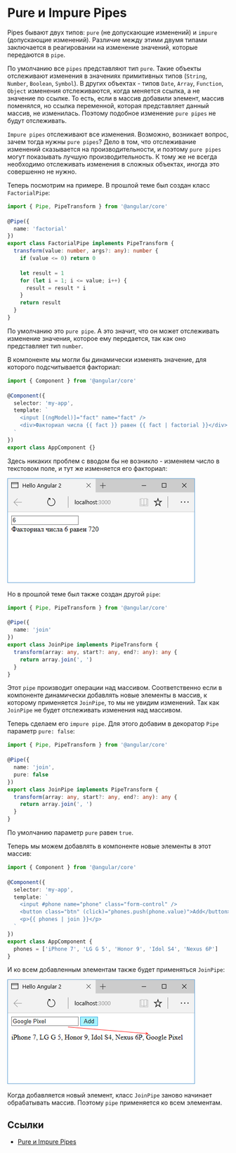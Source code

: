 # Pure и Impure Pipes

Pipes бывают двух типов: `pure` (не допускающие изменений) и `impure` (допускающие изменений). Различие между этими двумя типами заключается в реагировании на изменение значений, которые передаются в `pipe`.

По умолчанию все `pipes` представляют тип `pure`. Такие объекты отслеживают изменения в значениях примитивных типов (`String`, `Number`, `Boolean`, `Symbol`). В других объектах - типов `Date`, `Array`, `Function`, `Object` изменения отслеживаются, когда меняется ссылка, а не значение по ссылке. То есть, если в массив добавили элемент, массив поменялся, но ссылка переменной, которая представляет данный массив, не изменилась. Поэтому подобное изменение `pure pipes` не будут отслеживать.

`Impure pipes` отслеживают все изменения. Возможно, возникает вопрос, зачем тогда нужны `pure pipes`? Дело в том, что отслеживание изменений сказывается на производительности, и поэтому `pure pipes` могут показывать лучшую производительность. К тому же не всегда необходимо отслеживать изменения в сложных объектах, иногда это совершенно не нужно.

Теперь посмотрим на примере. В прошлой теме был создан класс `FactorialPipe`:

```typescript
import { Pipe, PipeTransform } from '@angular/core'

@Pipe({
  name: 'factorial'
})
export class FactorialPipe implements PipeTransform {
  transform(value: number, args?: any): number {
    if (value <= 0) return 0

    let result = 1
    for (let i = 1; i <= value; i++) {
      result = result * i
    }
    return result
  }
}
```

По умолчанию это `pure pipe`. А это значит, что он может отслеживать изменение значения, которое ему передается, так как оно представляет тип `number`.

В компоненте мы могли бы динамически изменять значение, для которого подсчитывается факториал:

```typescript
import { Component } from '@angular/core'

@Component({
  selector: 'my-app',
  template: `
    <input [(ngModel)]="fact" name="fact" />
    <div>Факториал числа {{ fact }} равен {{ fact | factorial }}</div>
  `
})
export class AppComponent {}
```

Здесь никаких проблем с вводом бы не возникло - изменяем число в текстовом поле, и тут же изменяется его факториал:

![Скриншот](pure-pipes-1.png)

Но в прошлой теме был также создан другой `pipe`:

```typescript
import { Pipe, PipeTransform } from '@angular/core'

@Pipe({
  name: 'join'
})
export class JoinPipe implements PipeTransform {
  transform(array: any, start?: any, end?: any): any {
    return array.join(', ')
  }
}
```

Этот `pipe` производит операции над массивом. Соответственно если в компоненте динамически добавлять новые элементы в массив, к которому применяется `JoinPipe`, то мы не увидим изменений. Так как `JoinPipe` не будет отслеживать изменения над массивом.

Теперь сделаем его `impure pipe`. Для этого добавим в декоратор `Pipe` параметр `pure: false`:

```typescript
import { Pipe, PipeTransform } from '@angular/core'

@Pipe({
  name: 'join',
  pure: false
})
export class JoinPipe implements PipeTransform {
  transform(array: any, start?: any, end?: any): any {
    return array.join(', ')
  }
}
```

По умолчанию параметр `pure` равен `true`.

Теперь мы можем добавлять в компоненте новые элементы в этот массив:

```typescript
import { Component } from '@angular/core'

@Component({
  selector: 'my-app',
  template: `
    <input #phone name="phone" class="form-control" />
    <button class="btn" (click)="phones.push(phone.value)">Add</button>
    <p>{{ phones | join }}</p>
  `
})
export class AppComponent {
  phones = ['iPhone 7', 'LG G 5', 'Honor 9', 'Idol S4', 'Nexus 6P']
}
```

И ко всем добавленным элементам также будет применяться `JoinPipe`:

![Скриншот](pure-pipes-2.png)

Когда добавляется новый элемент, класс `JoinPipe` заново начинает обрабатывать массив. Поэтому `pipe` применяется ко всем элементам.

## Ссылки

- [Pure и Impure Pipes](https://metanit.com/web/angular2/8.3.php)
